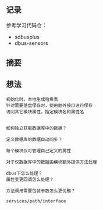 # 
## 记录
参考学习代码仓：
- sdbusplus
- dbus-sensors
## 摘要
## 想法
```
初始化时，本地生成哈希表
针对需要落盘保存时，使用额外接口进行保存
访问其它模块属性，指定模块名和属性名


如何独立获取数据库中的数据？

定义数据库的数据自动同步？

每个模块仅可管理自己定义的属性

对于仅数据库中的数据由模块额外提供方法处理

dbus下怎么处理？
属性变更回调怎么处理？

方法调用需要包装参数怎么更优雅？

services/path/interface

```